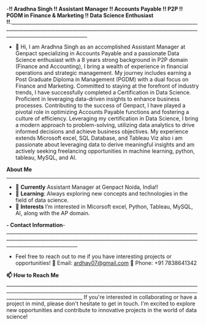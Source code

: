-**!! Aradhna Singh !! Assistant Manager !! Accounts Payable !! P2P !! PGDM in Finance & Marketing !!  Data Science Enthusiast !!**.___________________________________________________________________________________________________________________________________________________________________________________________
- 👋 Hi, I am Aradhna Singh as an accomplished Assistant Manager at Genpact specializing in Accounts Payable and  a passionate Data Science enthusiast with a 8 years strong background in P2P domain (Finance and Accounting), I bring a wealth of experience in financial operations and strategic management. My journey includes earning a Post Graduate Diploma in Management (PGDM) with a dual focus on Finance and Marketing. Committed to staying at the forefront of industry trends, I have successfully completed a Certification in Data Science. Proficient in leveraging data-driven insights to enhance business processes. Contributing to the success of Genpact, I have played a pivotal role in optimizing Accounts Payable functions and fostering a culture of efficiency. Leveraging my certification in Data Science, I bring a modern approach to problem-solving, utilizing data analytics to drive informed decisions and achieve business objectives. My experience extends Microsoft excel, SQL Database, and Tableau Viz also i am passionate about leveraging data to derive meaningful insights and am actively seeking freelancing opportunities in machine learning, python, tableau, MySQL, and AI.
  
**About Me**
__________________________________________________________________________________________________________________________________________________________________________________________
- 💼 **Currently** Assistant Manager at Genpact Noida, India!!
- 🌱 **Learning**: Always exploring new concepts and technologies in the field of data science.
- 👀 **Interests** I’m interested in Micorsoft excel, Python, Tableau, MySQL, AI, along with the AP domain.

**- Contact Information**- _________________________________________________________________________________________________________________________________________________________________________________________
- Feel free to reach out to me if you have interesting projects or opportunities!
📧 Email: ardhay07@gmail.com
📱 Phone: +91 7838641342

**📫 How to Reach Me** ___________________________________________________________________________________________________________________________________________________________________________________________
If you're interested in collaborating or have a project in mind, please don't hesitate to get in touch. I'm excited to explore new opportunities and contribute to innovative projects in the world of data science!




<!---
Aradata/Aradata is a ✨ special ✨ repository because its `README.md` (this file) appears on your GitHub profile.
You can click the Preview link to take a look at your changes.
--->
